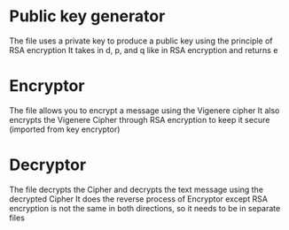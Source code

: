 # Public key generator 
The file uses a private key to produce a public key using the principle of RSA encryption
It takes in d, p, and q like in RSA encryption and returns e

# Encryptor
The file allows you to encrypt a message using the Vigenere cipher
It also encrypts the Vigenere Cipher through RSA encryption to keep it secure (imported from key encryptor)

# Decryptor
The file decrypts the Cipher and decrypts the text message using the decrypted Cipher
It does the reverse process of Encryptor except RSA encryption is not the same in both directions, so it needs to be in separate files
